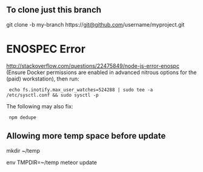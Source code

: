 ## To clone just this branch
git clone -b my-branch https://git@github.com/username/myproject.git


# ENOSPEC Error
http://stackoverflow.com/questions/22475849/node-js-error-enospc
(Ensure Docker permissions are enabled in advanced nitrous options for the (paid) workstation), then run:

     echo fs.inotify.max_user_watches=524288 | sudo tee -a /etc/sysctl.conf && sudo sysctl -p

The following may also fix:

     npm dedupe


## Allowing more temp space before update
mkdir ~/temp

env TMPDIR=~/temp meteor update
